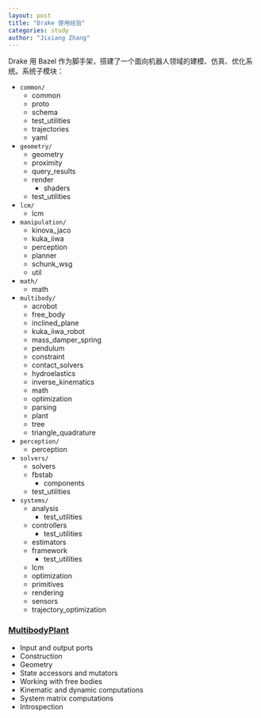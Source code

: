 ```yaml
---
layout: post
title: "Drake 使用经验"
categories: study
author: "Jixiang Zhang"
---
```


Drake 用 Bazel 作为脚手架，搭建了一个面向机器人领域的建模、仿真、优化系统。系统子模块：

- `common/`
  - common
  - proto
  - schema
  - test_utilities
  - trajectories
  - yaml
- `geometry/`
  - geometry
  - proximity
  - query_results
  - render
    - shaders
  - test_utilities
- `lcm/`
  - lcm
- `manipulation/`
  - kinova_jaco
  - kuka_iiwa
  - perception
  - planner
  - schunk_wsg
  - util
- `math/`
  - math
- `multibody/`
  - acrobot
  - free_body
  - inclined_plane
  - kuka_iiwa_robot
  - mass_damper_spring
  - pendulum
  - constraint
  - contact_solvers
  - hydroelastics
  - inverse_kinematics
  - math
  - optimization
  - parsing
  - plant
  - tree
  - triangle_quadrature
- `perception/`
  - perception
- `solvers/`
  - solvers
  - fbstab
    - components
  - test_utilities
- `systems/`
  - analysis
    - test_utilities
  - controllers
    - test_utilities
  - estimators
  - framework
    - test_utilities
  - lcm
  - optimization
  - primitives
  - rendering
  - sensors
  - trajectory_optimization

### [MultibodyPlant](https://drake.mit.edu/doxygen_cxx/classdrake_1_1multibody_1_1_multibody_plant.html)

- Input and output ports
- Construction
- Geometry
- State accessors and mutators
- Working with free bodies
- Kinematic and dynamic computations
- System matrix computations
- Introspection